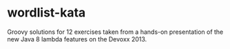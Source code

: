 wordlist-kata
=============
Groovy solutions for 12 exercises taken from a hands-on presentation of the new Java 8 lambda features on the Devoxx 2013.

